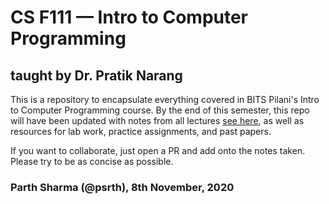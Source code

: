 # CS F111 — Intro to Computer Programming
## taught by Dr. Pratik Narang

This is a repository to encapsulate everything covered in BITS Pilani's Intro to Computer Programming course. By the end of this semester, this repo will have been updated with notes from all lectures [see here](https://github.com/psrth/intro-to-programming-csF111/tree/main/lectures), as well as resources for lab work, practice assignments, and past papers.

If you want to collaborate, just open a PR and add onto the notes taken. Please try to be as concise as possible.

### Parth Sharma (@psrth), 8th November, 2020
